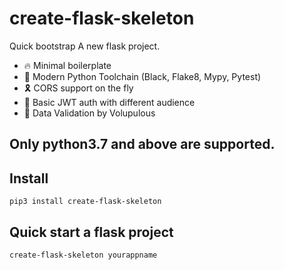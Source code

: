 # create-flask-skeleton

Quick bootstrap A new flask project.

- 🔥 Minimal boilerplate
- 🐍 Modern Python Toolchain (Black, Flake8, Mypy, Pytest)
- 🎗 CORS support on the fly
- 🔧 Basic JWT auth with different audience
- 💽 Data Validation by Volupulous


## Only python3.7 and above are supported.

## Install

    pip3 install create-flask-skeleton

## Quick start a flask project

    create-flask-skeleton yourappname


